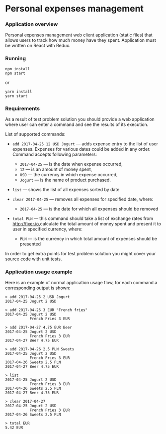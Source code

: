 # Personal expenses management

### Application overview

Personal expenses management web client application (static files) that allows users to track how much money have they 
spent. Application must be written on React with Redux.

### Running

```
npm install
npm start
```
or
```
yarn install
yarn start
```

### Requirements
As a result of test problem solution you should provide a web application where user can enter a command and see the 
results of its execution.

List of supported commands:
- `add 2017-04-25 12 USD Jogurt` ​​— ​adds expense entry to the list of user expenses. Expenses for various dates could be 
added in any order. Command accepts following parameters:
    - `2017-04-25` ​— i​s the date when expense occurred, 
    - `12` ​— i​s an amount of money spent,
    - `USD` ​— the currency in which expense occurred,
    - `Jogurt` ​— i​s the name of product purchased.
    
- `list` ​—​ ​shows the list of all expenses sorted by date

- `clear 2017-04-25` ​​— r​emoves all expenses for specified date, where:
    - `2017-04-25` ​— i​s the date for which all expenses should be removed
    
- `total PLN` ​—​ t​his command should take a list of exchange rates from ​http://fixer.io,​ calculate the total amount of 
money spent and present it to user in specified currency, where:
    - `PLN` —​ i​s the currency in which total amount of expenses should be presented 

In order to get extra points for test problem solution you might cover your source code with unit tests.

### Application usage example
Here is an example of normal application usage flow, for each command a corresponding output is shown:
```
> add 2017-04-25 2 USD Jogurt
2017-04-25 Jogurt 2 USD

> add 2017-04-25 3 EUR "French fries"
2017-04-25 Jogurt 2 USD 
           French Fries 3 EUR

> add 2017-04-27 4.75 EUR Beer
2017-04-25 Jogurt 2 USD 
           French Fries 3 EUR
2017-04-27 Beer 4.75 EUR

> add 2017-04-26 2.5 PLN Sweets
2017-04-25 Jogurt 2 USD 
           French Fries 3 EUR
2017-04-26 Sweets 2.5 PLN
2017-04-27 Beer 4.75 EUR

> list
2017-04-25 Jogurt 2 USD 
           French Fries 3 EUR
2017-04-26 Sweets 2.5 PLN
2017-04-27 Beer 4.75 EUR

> clear 2017-04-27
2017-04-25 Jogurt 2 USD 
           French Fries 3 EUR
2017-04-26 Sweets 2.5 PLN

> total EUR
5.42 EUR
```
